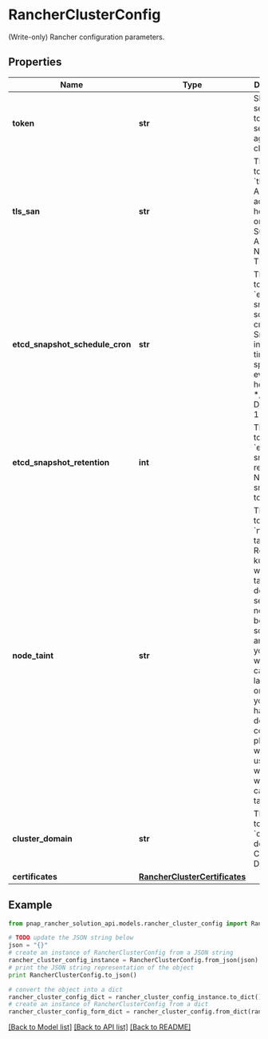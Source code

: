 # RancherClusterConfig

(Write-only) Rancher configuration parameters.

## Properties

Name | Type | Description | Notes
------------ | ------------- | ------------- | -------------
**token** | **str** | Shared secret used to join a server or agent to a cluster. | [optional] 
**tls_san** | **str** | This maps to ranchers &#x60;tls-san&#x60;. Add additional hostname or IP as a Subject Alternative Name in the TLS cert. | [optional] 
**etcd_snapshot_schedule_cron** | **str** | This maps to ranchers &#x60;etcd-snapshot-schedule-cron&#x60;. Snapshot interval time in cron spec. eg. every 5 hours ‘0 */5 * * *’. Default: at 12 am/pm | [optional] [default to '0 0,12 * * *']
**etcd_snapshot_retention** | **int** | This maps to ranchers &#x60;etcd-snapshot-retention&#x60;. Number of snapshots to retain. | [optional] [default to 5]
**node_taint** | **str** | This maps to ranchers &#x60;node-taint&#x60;. Registering kubelet with set of taints. By default, server nodes will be schedulable and thus your workloads can get launched on them. If you wish to have a dedicated control plane where no user workloads will run, you can use taints. | [optional] 
**cluster_domain** | **str** | This maps to ranchers &#x60;cluster-domain&#x60;. Cluster Domain. | [optional] 
**certificates** | [**RancherClusterCertificates**](RancherClusterCertificates.md) |  | [optional] 

## Example

```python
from pnap_rancher_solution_api.models.rancher_cluster_config import RancherClusterConfig

# TODO update the JSON string below
json = "{}"
# create an instance of RancherClusterConfig from a JSON string
rancher_cluster_config_instance = RancherClusterConfig.from_json(json)
# print the JSON string representation of the object
print RancherClusterConfig.to_json()

# convert the object into a dict
rancher_cluster_config_dict = rancher_cluster_config_instance.to_dict()
# create an instance of RancherClusterConfig from a dict
rancher_cluster_config_form_dict = rancher_cluster_config.from_dict(rancher_cluster_config_dict)
```
[[Back to Model list]](../README.md#documentation-for-models) [[Back to API list]](../README.md#documentation-for-api-endpoints) [[Back to README]](../README.md)


